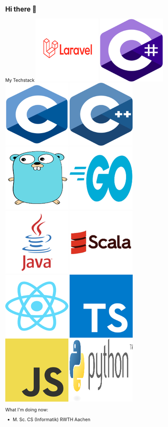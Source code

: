 ## Hi there 👋


My Techstack
<img src="/assets/Laravel.svg" width="200" height="200">
<img src="/assets/c--4.svg" width="200" height="200">
<img src="/assets/c-1.svg" width="200" height="200">
<img src="/assets/c.svg" width="200" height="200">
<img src="/assets/go-8.svg" width="200" height="200">
<img src="/assets/golang-1.svg" width="200" height="200">
<img src="/assets/java.svg" width="200" height="200">
<img src="/assets/scala-original-wordmark.svg" width="200" height="200">
<img src="/assets/react-2.svg" width="200" height="200">
<img src="/assets/typescript.svg" width="200" height="200">
<img src="/assets/logo-javascript.svg" width="200" height="200">
<img src="/assets/python-3.svg" width="200" height="200">

What I'm doing now:
- M. Sc. CS (Informatik) RWTH Aachen

